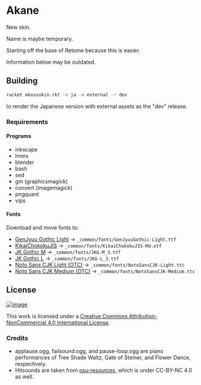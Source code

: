 # Akane

New skin.

Name is maybe temporary.

Starting off the base of Retome because this is easier.

Information below may be outdated.

## Building

```bash
racket mkosuskin.rkt -m ja -m external -r dev
```

to render the Japanese version with external assets as the "dev" release.

### Requirements

#### Programs

- inkscape
- lmms
- blender
- bash
- sed
- gm (graphicsmagick)
- convert (imagemagick)
- pngquant
- vips

#### Fonts

Download and move fonts to:

- [GenJyuu Gothic Light](http://jikasei.me/font/genjyuu/) → `_common/fonts/GenJyuuGothic-Light.ttf`
- [KikaiChokokuJIS](http://font.kim/) → `_common/fonts/KikaiChokokuJIS-Md.otf`
- [JK Gothic M](http://font.cutegirl.jp/jk-font-medium.html) → `_common/fonts/JKG-M_3.ttf`
- [JK Gothic L](http://font.cutegirl.jp/jk-font-light.html) → `_common/fonts/JKG-L_3.ttf`
- [Noto Sans CJK Light (OTC)](https://www.google.com/get/noto/help/cjk/) → `_common/fonts/NotoSansCJK-Light.ttc`
- [Noto Sans CJK Medium (OTC)](https://www.google.com/get/noto/help/cjk/) → `_common/fonts/NotoSansCJK-Medium.ttc`

## License

[![image](https://i.creativecommons.org/l/by-nc/4.0/88x31.png)](http://creativecommons.org/licenses/by-nc/4.0/)

This work is licensed under a <a rel="license" href="http://creativecommons.org/licenses/by-nc/4.0/">Creative Commons Attribution-NonCommercial 4.0 International License</a>.

### Credits

- applause.ogg, failsound.ogg, and pause-loop.ogg are piano performances of Tree Shade Waltz, Gate of Steiner, and Flower Dance, respectively.
- Hitsounds are taken from [osu-resources](//github.com/ppy/osu-resources), which is under CC-BY-NC 4.0 as well.
